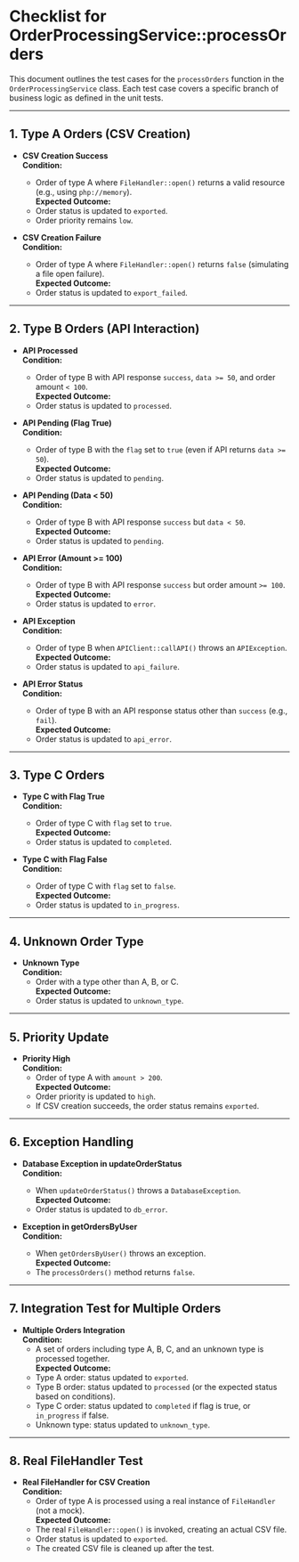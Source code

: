 # Checklist for OrderProcessingService::processOrders

This document outlines the test cases for the `processOrders` function in the `OrderProcessingService` class. Each test case covers a specific branch of business logic as defined in the unit tests.

---

## 1. Type A Orders (CSV Creation)

- **CSV Creation Success**  
  **Condition:**  
  - Order of type A where `FileHandler::open()` returns a valid resource (e.g., using `php://memory`).  
  **Expected Outcome:**  
  - Order status is updated to `exported`.  
  - Order priority remains `low`.

- **CSV Creation Failure**  
  **Condition:**  
  - Order of type A where `FileHandler::open()` returns `false` (simulating a file open failure).  
  **Expected Outcome:**  
  - Order status is updated to `export_failed`.

---

## 2. Type B Orders (API Interaction)

- **API Processed**  
  **Condition:**  
  - Order of type B with API response `success`, `data >= 50`, and order amount `< 100`.  
  **Expected Outcome:**  
  - Order status is updated to `processed`.

- **API Pending (Flag True)**  
  **Condition:**  
  - Order of type B with the `flag` set to `true` (even if API returns `data >= 50`).  
  **Expected Outcome:**  
  - Order status is updated to `pending`.

- **API Pending (Data < 50)**  
  **Condition:**  
  - Order of type B with API response `success` but `data < 50`.  
  **Expected Outcome:**  
  - Order status is updated to `pending`.

- **API Error (Amount >= 100)**  
  **Condition:**  
  - Order of type B with API response `success` but order amount `>= 100`.  
  **Expected Outcome:**  
  - Order status is updated to `error`.

- **API Exception**  
  **Condition:**  
  - Order of type B when `APIClient::callAPI()` throws an `APIException`.  
  **Expected Outcome:**  
  - Order status is updated to `api_failure`.

- **API Error Status**  
  **Condition:**  
  - Order of type B with an API response status other than `success` (e.g., `fail`).  
  **Expected Outcome:**  
  - Order status is updated to `api_error`.

---

## 3. Type C Orders

- **Type C with Flag True**  
  **Condition:**  
  - Order of type C with `flag` set to `true`.  
  **Expected Outcome:**  
  - Order status is updated to `completed`.

- **Type C with Flag False**  
  **Condition:**  
  - Order of type C with `flag` set to `false`.  
  **Expected Outcome:**  
  - Order status is updated to `in_progress`.

---

## 4. Unknown Order Type

- **Unknown Type**  
  **Condition:**  
  - Order with a type other than A, B, or C.  
  **Expected Outcome:**  
  - Order status is updated to `unknown_type`.

---

## 5. Priority Update

- **Priority High**  
  **Condition:**  
  - Order of type A with `amount > 200`.  
  **Expected Outcome:**  
  - Order priority is updated to `high`.  
  - If CSV creation succeeds, the order status remains `exported`.

---

## 6. Exception Handling

- **Database Exception in updateOrderStatus**  
  **Condition:**  
  - When `updateOrderStatus()` throws a `DatabaseException`.  
  **Expected Outcome:**  
  - Order status is updated to `db_error`.

- **Exception in getOrdersByUser**  
  **Condition:**  
  - When `getOrdersByUser()` throws an exception.  
  **Expected Outcome:**  
  - The `processOrders()` method returns `false`.

---

## 7. Integration Test for Multiple Orders

- **Multiple Orders Integration**  
  **Condition:**  
  - A set of orders including type A, B, C, and an unknown type is processed together.  
  **Expected Outcome:**  
  - Type A order: status updated to `exported`.  
  - Type B order: status updated to `processed` (or the expected status based on conditions).  
  - Type C order: status updated to `completed` if flag is true, or `in_progress` if false.  
  - Unknown type: status updated to `unknown_type`.

---

## 8. Real FileHandler Test

- **Real FileHandler for CSV Creation**  
  **Condition:**  
  - Order of type A is processed using a real instance of `FileHandler` (not a mock).  
  **Expected Outcome:**  
  - The real `FileHandler::open()` is invoked, creating an actual CSV file.  
  - Order status is updated to `exported`.  
  - The created CSV file is cleaned up after the test.
